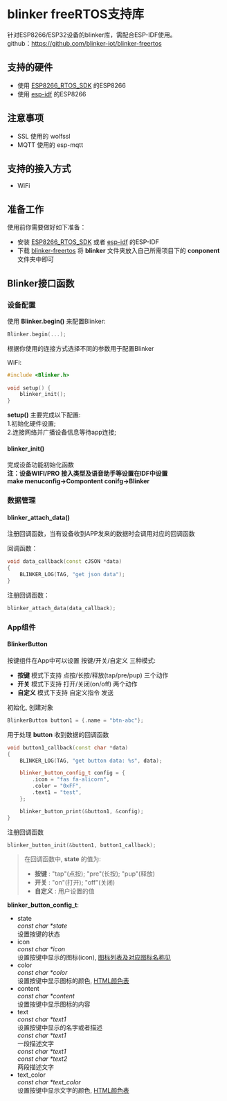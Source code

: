 # blinker freeRTOS支持库
针对ESP8266/ESP32设备的blinker库，需配合ESP-IDF使用。  
github：https://github.com/blinker-iot/blinker-freertos  

## 支持的硬件
* 使用 [ESP8266_RTOS_SDK](https://github.com/espressif/ESP8266_RTOS_SDK) 的ESP8266  
* 使用 [esp-idf](https://github.com/espressif/esp-idf) 的ESP8266  

## 注意事项
* SSL 使用的 wolfssl  
* MQTT 使用的 esp-mqtt  

## 支持的接入方式
* WiFi  

## 准备工作
使用前你需要做好如下准备：
* 安装 [ESP8266_RTOS_SDK](https://github.com/espressif/ESP8266_RTOS_SDK) 或者 [esp-idf](https://github.com/espressif/esp-idf) 的ESP-IDF  
* 下载 [blinker-freertos](https://github.com/blinker-iot/blinker-freertos) 将 **blinker** 文件夹放入自己所需项目下的 **conponent** 文件夹中即可  

## Blinker接口函数
### 设备配置
使用 **Blinker.begin()** 来配置Blinker: 
```cpp
Blinker.begin(...);
```
根据你使用的连接方式选择不同的参数用于配置Blinker  

WiFi:
```cpp  
#include <Blinker.h>  
  
void setup() {
    blinker_init(); 
}
```  

**setup()** 主要完成以下配置:  
1.初始化硬件设置;  
2.连接网络并广播设备信息等待app连接;  

#### blinker_init()
完成设备功能初始化函数  
**注：设备WIFI/PRO 接入类型及语音助手等设置在IDF中设置**  
**make menuconfig->Compontent conifg->Blinker**

### 数据管理
#### blinker_attach_data()
注册回调函数，当有设备收到APP发来的数据时会调用对应的回调函数  

回调函数：
```cpp
void data_callback(const cJSON *data)
{
    BLINKER_LOG(TAG, "get json data");
}
```
注册回调函数：
```cpp
blinker_attach_data(data_callback);
```

### App组件
#### BlinkerButton
按键组件在App中可以设置 按键/开关/自定义 三种模式:  
- **按键** 模式下支持 点按/长按/释放(tap/pre/pup) 三个动作  
- **开关** 模式下支持 打开/关闭(on/off) 两个动作  
- **自定义** 模式下支持 自定义指令 发送  

初始化, 创建对象
```cpp
BlinkerButton button1 = {.name = "btn-abc"};
```
用于处理 **button** 收到数据的回调函数
```cpp
void button1_callback(const char *data)
{
    BLINKER_LOG(TAG, "get button data: %s", data);

    blinker_button_config_t config = {
        .icon = "fas fa-alicorn",
        .color = "0xFF",
        .text1 = "test",
    };

    blinker_button_print(&button1, &config);
}
```
注册回调函数
```cpp
blinker_button_init(&button1, button1_callback);
```
> 在回调函数中, **state** 的值为:  
> - **按键** : "tap"(点按); "pre"(长按); "pup"(释放)  
> - **开关** : "on"(打开); "off"(关闭)  
> - **自定义** : 用户设置的值  

**blinker_button_config_t**:
- state  
    *const char \*state*  
    设置按键的状态  
- icon  
    *const char \*icon*  
    设置按键中显示的图标(icon), [图标列表及对应图标名称见](https://fontawesome.com/)  
- color  
    *const char \*color*  
    设置按键中显示图标的颜色, [HTML颜色表](http://www.w3school.com.cn/tags/html_ref_colornames.asp)  
- content  
    *const char \*content*  
    设置按键中显示图标的内容  
- text  
    *const char \*text1*  
    设置按键中显示的名字或者描述   
    *const char \*text1*  
    一段描述文字  
    *const char \*text1*  
    *const char \*text2*  
    两段描述文字  
- text_color  
    *const char \*text_color*  
    设置按键中显示文字的颜色, [HTML颜色表](http://www.w3school.com.cn/tags/html_ref_colornames.asp)  

